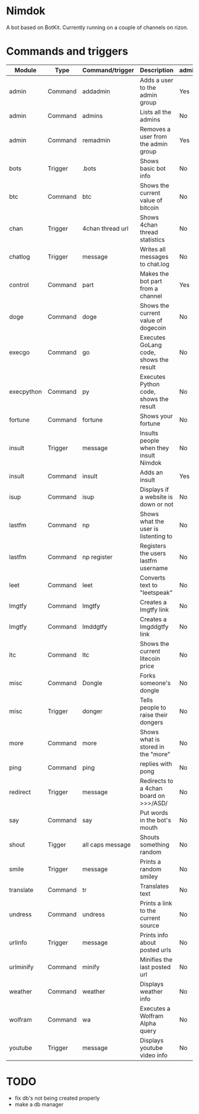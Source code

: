 Nimdok
======

A bot based on BotKit. Currently running on a couple of channels on rizon.

Commands and triggers
======
| Module  | Type    | Command/trigger  | Description                           | admin | Example         |
| --------|---------|------------------|---------------------------------------|-------|-------------------|
| admin   | Command | addadmin         | Adds a user to the admin group        | Yes   | :addadmin shodan  |
| admin   | Command | admins           | Lists all the admins                  | No    | :admins           |
| admin   | Command | remadmin         | Removes a user from the admin group   | Yes   | :remadmin shodan  |
| bots    | Trigger | .bots            | Shows basic bot info                  | No    | .bots             |
| btc     | Command | btc              | Shows the current value of bitcoin    | No    | :btc              |
| chan    | Trigger | 4chan thread url | Shows 4chan thread statistics         | No    | \*4chan thread\*  |
| chatlog | Trigger | message          | Writes all messages to chat.log       | No    | Any message       |
| control | Command | part             | Makes the bot part from a channel     | Yes   | :part #/g/sicp    |
| doge    | Command | doge             | Shows the current value of dogecoin   | No    | :doge             |
| execgo  | Command | go               | Executes GoLang code, shows the result| No    | :go fmt &#124; fmt.Println ("Hello, 世界") |
| execpython | Command | py            | Executes Python code, shows the result| No    | :py print "hi"    |
| fortune | Command | fortune          | Shows your fortune                    | No    | :fortune          |
| insult  | Trigger | message          | Insults people when they insult Nimdok| No    | Nimdok sucks      |
| insult  | Command | insult           | Adds an insult                        | Yes   | :insult okay then |
| isup    | Command | isup             | Displays if a website is down or not  | No    | :isup google.com  |
| lastfm  | Command | np               | Shows what the user is listenting to  | No    | :np               |
| lastfm  | Command | np register      | Registers the users lastfm username   | No    | :np register usr  |
| leet    | Command | leet             | Converts text to "leetspeak"          | No    | :leet hello world |
| lmgtfy  | Command | lmgtfy           | Creates a lmgtfy link                 | No    | :lmgtfy something |
| lmgtfy  | Command | lmddgtfy         | Creates a lmgddgtfy link              | No    | :lmddgtfy stuff   |
| ltc     | Command | ltc              | Shows the current litecoin price      | No    | :ltc              |
| misc    | Command | Dongle           | Forks someone's dongle                | No    | :dongle shodan    |
| misc    | Trigger | donger           | Tells people to raise their dongers   | No    | raise that donger |
| more    | Command | more             | Shows what is stored in the "more"    | No    | :more             |
| ping    | Command | ping             | replies with pong                     | No    | :ping             |
| redirect| Trigger | message          | Redirects to a 4chan board on >>>/ASD/| No    | >>>/g/            |
| say     | Command | say              | Put words in the bot's mouth          | No    | :say hello world  |
| shout   | Tigger  | all caps message | Shouts something random               | No    | HELLO WORLD       |
| smile   | Trigger | message          | Prints a random smiley                | No    | smile             |
| translate| Command| tr               | Translates text                       | No    | :tr {from auto} {to english} hello world |
| undress | Command | undress          | Prints a link to the current source   | No    | :undress          |
| urlinfo | Trigger | message          | Prints info about posted urls         | No    | http://example.com/ |
| urlminify| Command| minify           | Minifies the last posted url          | No    | :minify           |
| weather | Command | weather          | Displays weather info                 | No    | :weather new york |
| wolfram | Command | wa               | Executes a Wolfram Alpha query        | No    | :wa wine in france|
| youtube | Trigger | message          | Displays youtube video info           | No    | \*youtube link\*  |


TODO
======
* fix db's not being created properly
* make a db manager
